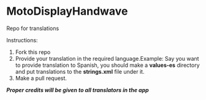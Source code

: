 # MotoDisplayHandwave
Repo for translations

Instructions:
1) Fork this repo
2) Provide your translation in the required language.Example:
Say you want to provide translation to Spanish, you should make a __values-es__ directory and put translations to the __strings.xml__ file under it.
3) Make a pull request.

**_Proper credits will be given to all translators in the app_**
